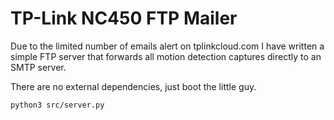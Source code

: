 # TP-Link NC450 FTP Mailer

Due to the limited number of emails alert on tplinkcloud.com I have 
written a simple FTP server that forwards all motion detection captures
directly to an SMTP server.

There are no external dependencies, just boot the little guy.

````
python3 src/server.py
````
